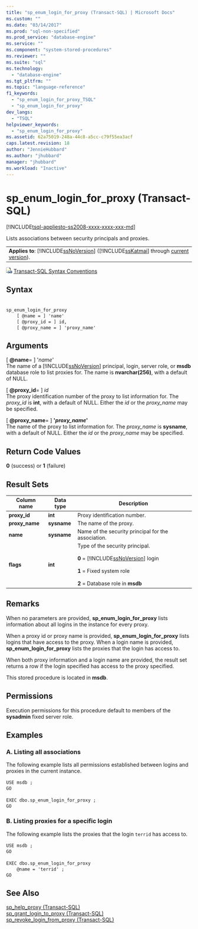 ```yaml
---
title: "sp_enum_login_for_proxy (Transact-SQL) | Microsoft Docs"
ms.custom: ""
ms.date: "03/14/2017"
ms.prod: "sql-non-specified"
ms.prod_service: "database-engine"
ms.service: ""
ms.component: "system-stored-procedures"
ms.reviewer: ""
ms.suite: "sql"
ms.technology: 
  - "database-engine"
ms.tgt_pltfrm: ""
ms.topic: "language-reference"
f1_keywords: 
  - "sp_enum_login_for_proxy_TSQL"
  - "sp_enum_login_for_proxy"
dev_langs: 
  - "TSQL"
helpviewer_keywords: 
  - "sp_enum_login_for_proxy"
ms.assetid: 62a75019-248a-44c8-a5cc-c79f55ea3acf
caps.latest.revision: 18
author: "JennieHubbard"
ms.author: "jhubbard"
manager: "jhubbard"
ms.workload: "Inactive"
---
```

# sp_enum_login_for_proxy (Transact-SQL)
[!INCLUDE[tsql-appliesto-ss2008-xxxx-xxxx-xxx-md](../../includes/tsql-appliesto-ss2008-xxxx-xxxx-xxx-md.md)]

  Lists associations between security principals and proxies.  
  
||  
|-|  
|**Applies to**: [!INCLUDE[ssNoVersion](../../includes/ssnoversion-md.md)] ([!INCLUDE[ssKatmai](../../includes/sskatmai-md.md)] through [current version](http://go.microsoft.com/fwlink/p/?LinkId=299658)).|  
  
 ![Topic link icon](../../database-engine/configure-windows/media/topic-link.gif "Topic link icon") [Transact-SQL Syntax Conventions](../../t-sql/language-elements/transact-sql-syntax-conventions-transact-sql.md)  
  
## Syntax  
  
```  
  
sp_enum_login_for_proxy  
    [ @name = ] 'name'  
    [ @proxy_id = ] id,  
    [ @proxy_name = ] 'proxy_name'  
```  
  
## Arguments  
 [ **@name**= ] '*name*'  
 The name of a [!INCLUDE[ssNoVersion](../../includes/ssnoversion-md.md)] principal, login, server role, or **msdb** database role to list proxies for. The name is **nvarchar(256)**, with a default of NULL.  
  
 [ **@proxy_id**= ] *id*  
 The proxy identification number of the proxy to list information for. The *proxy_id* is **int**, with a default of NULL. Either the *id* or the *proxy_name* may be specified.  
  
 [ **@proxy_name**= ] **'***proxy_name***'**  
 The name of the proxy to list information for. The *proxy_name* is **sysname**, with a default of NULL. Either the *id* or the *proxy_name* may be specified.  
  
## Return Code Values  
 **0** (success) or **1** (failure)  
  
## Result Sets  
  
|Column name|Data type|Description|  
|-----------------|---------------|-----------------|  
|**proxy_id**|**int**|Proxy identification number.|  
|**proxy_name**|**sysname**|The name of the proxy.|  
|**name**|**sysname**|Name of the security principal for the association.|  
|**flags**|**int**|Type of the security principal.<br /><br /> **0** = [!INCLUDE[ssNoVersion](../../includes/ssnoversion-md.md)] login<br /><br /> **1** = Fixed system role<br /><br /> **2** = Database role in **msdb**|  
  
## Remarks  
 When no parameters are provided, **sp_enum_login_for_proxy** lists information about all logins in the instance for every proxy.  
  
 When a proxy id or proxy name is provided, **sp_enum_login_for_proxy** lists logins that have access to the proxy. When a login name is provided, **sp_enum_login_for_proxy** lists the proxies that the login has access to.  
  
 When both proxy information and a login name are provided, the result set returns a row if the login specified has access to the proxy specified.  
  
 This stored procedure is located in **msdb**.  
  
## Permissions  
 Execution permissions for this procedure default to members of the **sysadmin** fixed server role.  
  
## Examples  
  
### A. Listing all associations  
 The following example lists all permissions established between logins and proxies in the current instance.  
  
```  
USE msdb ;  
GO  
  
EXEC dbo.sp_enum_login_for_proxy ;  
GO  
```  
  
### B. Listing proxies for a specific login  
 The following example lists the proxies that the login `terrid` has access to.  
  
```  
USE msdb ;  
GO  
  
EXEC dbo.sp_enum_login_for_proxy  
    @name = 'terrid' ;  
GO  
```  
  
## See Also  
 [sp_help_proxy &#40;Transact-SQL&#41;](../../relational-databases/system-stored-procedures/sp-help-proxy-transact-sql.md)   
 [sp_grant_login_to_proxy &#40;Transact-SQL&#41;](../../relational-databases/system-stored-procedures/sp-grant-login-to-proxy-transact-sql.md)   
 [sp_revoke_login_from_proxy &#40;Transact-SQL&#41;](../../relational-databases/system-stored-procedures/sp-revoke-login-from-proxy-transact-sql.md)  
  
  
